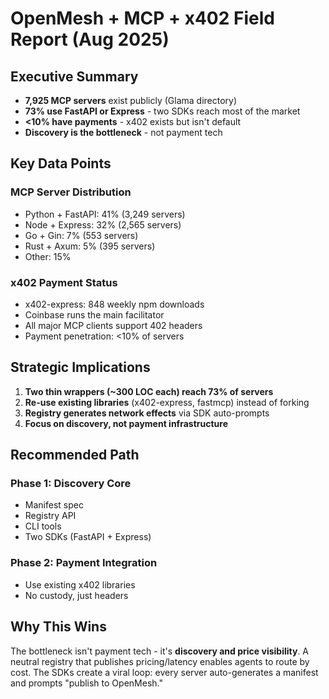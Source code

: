 # OpenMesh + MCP + x402 Field Report (Aug 2025)

## Executive Summary

- **7,925 MCP servers** exist publicly (Glama directory)
- **73% use FastAPI or Express** - two SDKs reach most of the market
- **<10% have payments** - x402 exists but isn't default
- **Discovery is the bottleneck** - not payment tech

## Key Data Points

### MCP Server Distribution
- Python + FastAPI: 41% (3,249 servers)
- Node + Express: 32% (2,565 servers)  
- Go + Gin: 7% (553 servers)
- Rust + Axum: 5% (395 servers)
- Other: 15%

### x402 Payment Status
- x402-express: 848 weekly npm downloads
- Coinbase runs the main facilitator
- All major MCP clients support 402 headers
- Payment penetration: <10% of servers

## Strategic Implications

1. **Two thin wrappers (~300 LOC each) reach 73% of servers**
2. **Re-use existing libraries** (x402-express, fastmcp) instead of forking
3. **Registry generates network effects** via SDK auto-prompts
4. **Focus on discovery, not payment infrastructure**

## Recommended Path

### Phase 1: Discovery Core
- Manifest spec
- Registry API  
- CLI tools
- Two SDKs (FastAPI + Express)

### Phase 2: Payment Integration
- Use existing x402 libraries
- No custody, just headers

## Why This Wins

The bottleneck isn't payment tech - it's **discovery and price visibility**. A neutral registry that publishes pricing/latency enables agents to route by cost. The SDKs create a viral loop: every server auto-generates a manifest and prompts "publish to OpenMesh."